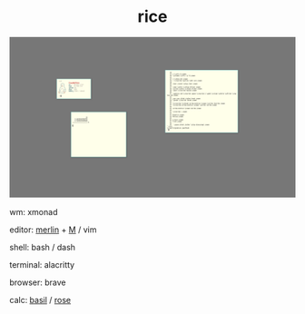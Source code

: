<h1 align="center">rice</h1>

<img src="plan9.png" alt="rice">

wm: xmonad

editor: [merlin](https://merlinfo.github.io) + [M](https://github.com/merlinfo/M) / vim

shell: bash / dash

terminal: alacritty

browser: brave

calc: [basil](https://github.com/geremachek/basil) / [rose](https://github.com/geremachek/rose)
